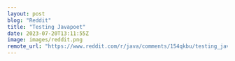 ```yaml
---
layout: post
blog: "Reddit"
title: "Testing Javapoet"
date: 2023-07-20T13:11:55Z
image: images/reddit.png
remote_url: "https://www.reddit.com/r/java/comments/154qkbu/testing_javapoet/"
---
```

